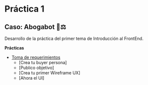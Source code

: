 # Práctica 1 

## Caso: Abogabot 🤖⚖️

Desarrollo de la práctica del primer tema de Introducción al FrontEnd.

**Prácticas**
- [Toma de requerimientos](./Requerimientos.md)
    - [Crea tu buyer persona]
  - [Publico objetivo]
  - [Crea tu primer Wireframe UX]
  - [Ahora el UI]
